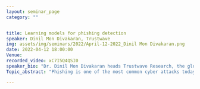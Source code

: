 ```yaml
---
layout: seminar_page
category: ""


title: Learning models for phishing detection
speaker: Dinil Mon Divakaran, Trustwave
img: assets/img/seminars/2022/April-12-2022_Dinil Mon Divakaran.png
date: 2022-04-12 18:00:00 
Venue: 
recorded_video: xC7I5Q4QSI0
speaker_bio: "Dr. Dinil Mon Divakaran heads Trustwave Research, the global cyber security R&D unit of Trustwave (a Singtel company). He is a senior research lead, working in the cross domains of cyber security and AI (Applied Statistics, Machine/Deep Learning, NLP, Data Mining, etc.). He is also an Adjunct Assistant Professor of School of Computing in NUS (National University of Singapore). Prior to this, he led network security research at the A*STAR Institute for Infocomm Research(I²R). His research experience cuts across both industry and academia. He previously held faculty position at the Indian Institute of Technology (IIT)Mandi. He carried out his doctoral studies at the INRIA lab in ENS Lyon in France, in collaboration with Bell Labs."
Topic_abstract: "Phishing is one of the most common cyber attacks today. In a phishing attack, an attacker deploys a malicious website that resembles a legitimate website, and sends a link of the phishing website to potential victims, with the goal of stealing sensitive information such as user credentials (username and password), bank account details, and even entire identities. As the phishing ecosystem continues to grow in sophistication, the research community has been exploring advanced algorithms---specifically machine learning (and deep learning) models---that leverage and learn from large-scale data to detect and effectively counter phishing attacks. In this talk, we discuss different machine learning (ML) based phishing detection solutions, how they differ and complement each other, as well as the challenges in building and sustaining ML-based detection solutions in practice."

---
```


